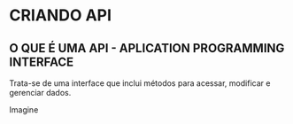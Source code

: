 # CRIANDO API

## O QUE É UMA API - APLICATION PROGRAMMING INTERFACE

Trata-se de uma interface que inclui métodos para acessar, modificar e gerenciar dados.

Imagine
